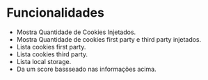 # Funcionalidades
- Mostra Quantidade de Cookies Injetados.
- Mostra Quantidade de cookies first party e third party injetados.
- Lista cookies first party.
- Lista cookies third party.
- Lista local storage.
- Da um score bassseado nas informações acima.
